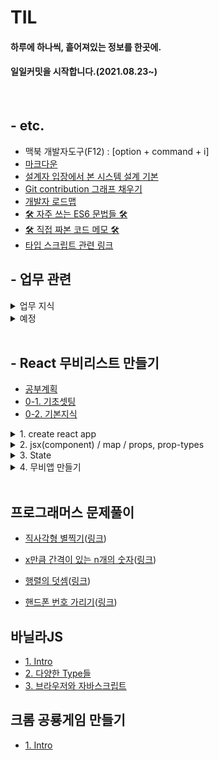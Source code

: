 # TIL

#### 하루에 하나씩, 흩어져있는 정보를 한곳에.
####  일일커밋을 시작합니다.(2021.08.23~)
<!-- mac OS prettier 단축키 : Alt + Shift + F -->
<br>



## - etc.

* 맥북 개발자도구(F12) : [option + command + i]
* [마크다운](./기타/Markdown.md)
* [설계자 입장에서 본 시스템 설계 기본](./기타/basic_info.md)
* [Git contribution 그래프 채우기](./기타/Git_contribution.md)
* [개발자 로드맵](./기타/RoadMap.md)
* [🛠 자주 쓰는 ES6 문법들 🛠](./기타/ES6문법.md)
* [🛠 직접 짜본 코드 메모 🛠](./기타/Memo.md)
* [타입 스크립트 관련 링크](https://typescript-kr.github.io/)



## - 업무 관련

<details markdown="1">
<summary>업무 지식</summary>

* [화면 덤프 추출 방법](./업무지식/덤프.md)
* [DRM이란](./업무지식/DRM.md)
* [MaxPostSize/MaxParameterCount](./업무지식/MaxPostSize.md)
* [MIME타입](./업무지식/MimeType.md)
* [공수산정](./업무지식/공수산정.md)
* [SA인증](./업무지식/SA인증.md)
* [웹접근성](./업무지식/웹접근성.md)
* [e.printStackTrace();](./업무지식/printStackTrace.md)
* [SSL](./업무지식/SSL.md)
* [크로스 사이트 스크립트(XSS)](./업무지식/XSS.md)
* [반응형 웹](./업무지식/반응형웹.md)
* [언더스코어](./업무지식/Underscore.md)
* [LazyLoad](./업무지식/LazyLoad.md)

* [크로미움 기반](./업무지식/크로미움.md)

* [한글 입력 시 buffer 문제](./업무지식/input_buffer.md)
* [Web3란?](./업무지식/Web3.md)
</details>

<details markdown="1">

<summary>예정</summary>

* [poi이란](./업무지식/poi.md)
* [MultiPartRequest](./업무지식/MultiPartRequest.md)
* [컴퓨터 구조](./업무지식/컴퓨터구조.md)
* [DNS](./업무지식/DNS.md)
* [JSON HAL](./업무지식/JSON_HAL.md)
* [spring-boot](./업무지식/spring-boot.md)
* [DOCTYPE](./업무지식/DOCTYPE.md)
* [IO](./업무지식/IO.md)
* [XMLHttpRequest](./업무지식/XMLHttpRequest.md)

</details>

<br>

## - React 무비리스트 만들기

* [공부계획](./React_MovieList만들기/계획.md)
* [0-1. 기초셋팅](./React_MovieList만들기/셋팅.md)
* [0-2. 기본지식](./React_MovieList만들기/기본지식.md)


<details markdown="1">

<summary>1. create react app</summary>

+ [1. react 실행](./React_MovieList만들기/react_실행.md)
+ [2. github 연동](./React_MovieList만들기/github_연동.md)
+ [3. 실행해보기](./React_MovieList만들기/실행해보기.md)
+ [4. SPA](./React_MovieList만들기/SPA.md)

</details>
<details markdown="1">

<summary>2. jsx(component) / map / props, prop-types</summary>

 + [1. react_component](./React_MovieList만들기/react_component.md)
 + [2. Dynamic_Component](./React_MovieList만들기/Dynamic_Component.md)
 + [3. map_recap](./React_MovieList만들기/map_recap.md)
 + [4. prop-types](./React_MovieList만들기/prop-types.md)
 + [etc. FoodList 예제.js](./React_MovieList만들기/FoodList_App.js)
</details>
<details markdown="1">

<summary>3. State</summary>

+ [1. Class Components](./React_MovieList만들기/Class_Components.md)
+ [2. setState](./React_MovieList만들기/setState.md)
+ [3. life cycle method](./React_MovieList만들기/life_cycle_method.md)
    
</details>
<details markdown="1">

<summary>4. 무비앱 만들기</summary>

+ [1. fetch](./React_MovieList만들기/fetch.md)
+ [2. github.io 연결](./React_MovieList만들기/github_io.md)
+ [etc. MovieList_App.js](./React_MovieList만들기/MovieList_App.js)
+ [etc. MovieList_Movie.js](./React_MovieList만들기/MovieList_Movie.js)
+ [plus.추가강의](./React_MovieList만들기/PlusLecture.md)
  
</details><br>

## 프로그래머스 문제풀이

 <!-- <details markdown="1"> -->

<!-- <summary>JS Level 1</summary> -->

+ [직사각형 별찍기](./프로그래머스/JS_Level1/직사각형_별찍기.js)([링크](https://programmers.co.kr/learn/courses/30/lessons/12969))

+ [x만큼 간격이 있는 n개의 숫자](./프로그래머스/JS_Level1/x간격.js)([링크](https://programmers.co.kr/learn/courses/30/lessons/12954))


+ [행렬의 덧셈](./프로그래머스/JS_Level1/행렬의덧셈.js)([링크](https://programmers.co.kr/learn/courses/30/lessons/12950))

+ [핸드폰 번호 가리기](./프로그래머스/JS_Level1/핸드폰번호.js)([링크](https://programmers.co.kr/learn/courses/30/lessons/12948))


<!-- </details> -->


## 바닐라JS
+ [1. Intro](./바닐라JS/intro.md)
+ [2. 다양한 Type들](./바닐라JS/Types.md)
+ [3. 브라우저와 자바스크립트](./바닐라JS/browser.md)


## 크롬 공룡게임 만들기
+ [1. Intro](./크롬공룡게임/info.md)